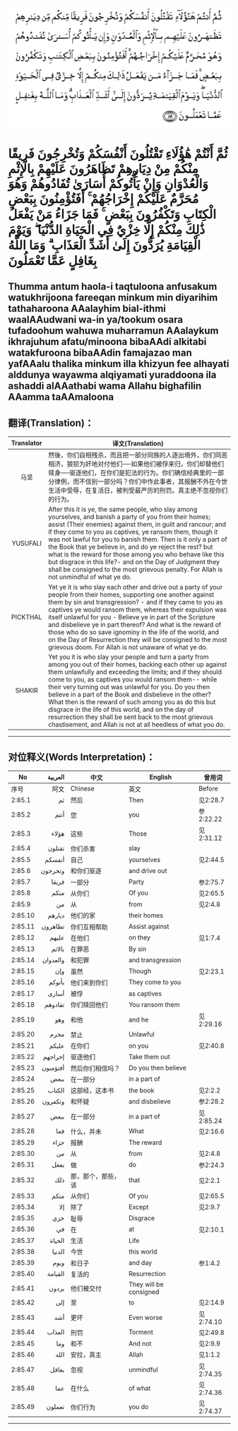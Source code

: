 ![002:085](images/002_085.gif)

#  ثُمَّ أَنْتُمْ هَٰؤُلَاءِ تَقْتُلُونَ أَنْفُسَكُمْ وَتُخْرِجُونَ فَرِيقًا مِنْكُمْ مِنْ دِيَارِهِمْ تَظَاهَرُونَ عَلَيْهِمْ بِالْإِثْمِ وَالْعُدْوَانِ وَإِنْ يَأْتُوكُمْ أُسَارَىٰ تُفَادُوهُمْ وَهُوَ مُحَرَّمٌ عَلَيْكُمْ إِخْرَاجُهُمْ ۚ أَفَتُؤْمِنُونَ بِبَعْضِ الْكِتَابِ وَتَكْفُرُونَ بِبَعْضٍ ۚ فَمَا جَزَاءُ مَنْ يَفْعَلُ ذَٰلِكَ مِنْكُمْ إِلَّا خِزْيٌ فِي الْحَيَاةِ الدُّنْيَا ۖ وَيَوْمَ الْقِيَامَةِ يُرَدُّونَ إِلَىٰ أَشَدِّ الْعَذَابِ ۗ وَمَا اللَّهُ بِغَافِلٍ عَمَّا تَعْمَلُونَ 

## Thumma antum haola-i taqtuloona anfusakum watukhrijoona fareeqan minkum min diyarihim tathaharoona AAalayhim bial-ithmi waalAAudwani wa-in ya/tookum osara tufadoohum wahuwa muharramun AAalaykum ikhrajuhum afatu/minoona bibaAAdi alkitabi watakfuroona bibaAAdin famajazao man yafAAalu thalika minkum illa khizyun fee alhayati alddunya wayawma alqiyamati yuraddoona ila ashaddi alAAathabi wama Allahu bighafilin AAamma taAAmaloona

## 翻译(Translation)：

| Translator | 译文(Translation)                                            |
|:----------:| ------------------------------------------------------------ |
| 马坚       | 然後，你们自相残杀，而且把一部分同族的人逐出境外，你们同恶相济，狼狈为奸地对付他们──如果他们被俘来归，你们却替他们赎身──驱逐他们，在你们是犯法的行为。你们确信经典里的一部分律例，而不信别一部分吗？你们中作此事者，其报酬不外在今世生活中受辱，在复活日，被判受最严厉的刑罚。真主绝不忽视你们的行为。 |
| YUSUFALI   | After this it is ye, the same people, who slay among yourselves, and banish a party of you from their homes; assist (Their enemies) against them, in guilt and rancour; and if they come to you as captives, ye ransom them, though it was not lawful for you to banish them. Then is it only a part of the Book that ye believe in, and do ye reject the rest? but what is the reward for those among you who behave like this but disgrace in this life?- and on the Day of Judgment they shall be consigned to the most grievous penalty. For Allah is not unmindful of what ye do. |
| PICKTHAL   | Yet ye it is who slay each other and drive out a party of your people from their homes, supporting one another against them by sin and transgression? - and if they came to you as captives ye would ransom them, whereas their expulsion was itself unlawful for you - Believe ye in part of the Scripture and disbelieve ye in part thereof? And what is the reward of those who do so save ignominy in the life of the world, and on the Day of Resurrection they will be consigned to the most grievous doom. For Allah is not unaware of what ye do. |
| SHAKIR     | Yet you it is who slay your people and turn a party from among you out of their homes, backing each other up against them unlawfully and exceeding the limits; and if they should come to you, as captives you would ransom them-- while their very turning out was unlawful for you. Do you then believe in a part of the Book and disbelieve in the other? What then is the reward of such among you as do this but disgrace in the life of this world, and on the day of resurrection they shall be sent back to the most grievous chastisement, and Allah is not at all heedless of what you do. |

---

## 对位释义(Words Interpretation)：

| No      | العربية  | 中文               | English                | 曾用词    |
| ------- | --------:| ------------------ | ---------------------- | --------- |
| 序号    | 阿文     | Chinese            | 英文                   | Before    |
| 2:85.1  | ثم       | 然后               | Then                   | 见2:28.7  |
| 2:85.2  | أنتم     | 您                 | you                    | 参2:22.22 |
| 2:85.3  | هؤلاء    | 这些               | Those                  | 见2:31.12 |
| 2:85.4  | تقتلون   | 你们杀害           | slay                   |           |
| 2:85.5  | أنفسكم   | 自己               | yourselves             | 见2:44.5  |
| 2:85.6  | وتخرجون  | 和你们驱逐         | and drive out          |           |
| 2:85.7  | فريقا    | 一部分             | Party                  | 参2:75.7  |
| 2:85.8  | منكم     | 从你们             | Of you                 | 见2:65.5  |
| 2:85.9  | من       | 从                 | from                   | 见2:4.8   |
| 2:85.10 | ديارهم   | 他们的家           | their homes            |           |
| 2:85.11 | تظاهرون  | 你们互相帮助       | Assist against         |           |
| 2:85.12 | عليهم    | 在他们             | on they                | 见1:7.4   |
| 2:85.13 | بالاثم   | 在罪恶             | By sin                 |           |
| 2:85.14 | والعدوان | 和犯罪             | and transgression      |           |
| 2:85.15 | وإن      | 虽然               | Though                 | 见2:23.1  |
| 2:85.16 | يأتوكم   | 他们来到你们       | They come to you       |           |
| 2:85.17 | أسارى    | 被俘               | as captives            |           |
| 2:85.18 | تفادوهم  | 你们赎回他们       | You ransom them        |           |
| 2:85.19 | وهو      | 和他               | and he                 | 见2:29.16 |
| 2:85.20 | محرم     | 禁止               | Unlawful               |           |
| 2:85.21 | عليكم    | 在你们             | on you                 | 见2:40.8  |
| 2:85.22 | إخراجهم  | 驱逐他们           | Take them out          |           |
| 2:85.23 | أفتؤمنون | 然后你们相信吗？   | Do you then believe    |           |
| 2:85.24 | ببعض     | 在一部分           | in a part of           |           |
| 2:85.25 | الكتاب   | 这部经，这本书     | the book               | 见2:2.2   |
| 2:85.26 | وتكفرون  | 和怀疑             | and disbelieve         | 参2:28.2  |
| 2:85.27 | ببعض     | 在一部分           | in a part of           | 见2:85.24 |
| 2:85.28 | فما      | 什么，并未         | What                   | 见2:16.6  |
| 2:85.29 | جزاء     | 报酬               | The reward             |           |
| 2:85.30 | من       | 从                 | from                   | 见2:4.8   |
| 2:85.31 | يفعل     | 做                 | do                     | 参2:24.3  |
| 2:85.32 | ذلك      | 那，那个，那些，该 | that                   | 见2:2.1   |
| 2:85.33 | منكم     | 从你们             | Of you                 | 见2:65.5  |
| 2:85.34 | إلا      | 除了               | Except                 | 见2:9.7   |
| 2:85.35 | خزي      | 耻辱               | Disgrace               |           |
| 2:85.36 | في       | 在                 | at                     | 见2:10.1  |
| 2:85.37 | الحياة   | 生活               | Life                   |           |
| 2:85.38 | الدنيا   | 今世               | this world             |           |
| 2:85.39 | ويوم     | 和日子             | and day                | 参1:4.2   |
| 2:85.40 | القيامة  | 复活的             | Resurrection           |           |
| 2:85.41 | يردون    | 他们被交付         | They will be consigned |           |
| 2:85.42 | إلى      | 至                 | to                     | 见2:14.9  |
| 2:85.43 | أشد      | 更坏               | Even worse             | 见2:74.10 |
| 2:85.44 | العذاب   | 刑罚               | Torment                | 见2:49.8  |
| 2:85.45 | وما      | 和不               | And not                | 见2:9.9   |
| 2:85.46 | الله     | 安拉，真主         | Allah                  | 见1:1.2   |
| 2:85.47 | بغافل    | 忽视               | unmindful              | 见2:74.35 |
| 2:85.48 | عما      | 在什么             | of what                | 见2:74.36 |
| 2:85.49 | تعملون   | 你们行为           | you do                 | 见2:74.37 |

---
